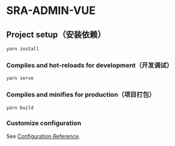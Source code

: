 # SRA-ADMIN-VUE

## Project setup（安装依赖）
```
yarn install
```

### Compiles and hot-reloads for development（开发调试）
```
yarn serve
```

### Compiles and minifies for production（项目打包）
```
yarn build
```

### Customize configuration
See [Configuration Reference](https://cli.vuejs.org/config/).
